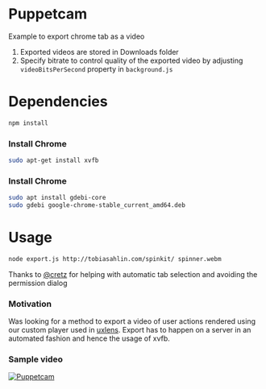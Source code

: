 # Puppetcam
Example to export chrome tab as a video

1. Exported videos are stored in Downloads folder
2. Specify bitrate to control quality of the exported video by adjusting `videoBitsPerSecond` property in `background.js`

# Dependencies
```sh
npm install
```
### Install Chrome

```sh
sudo apt-get install xvfb
```

### Install Chrome
```sh
sudo apt install gdebi-core
sudo gdebi google-chrome-stable_current_amd64.deb
```

# Usage

```sh
node export.js http://tobiasahlin.com/spinkit/ spinner.webm
```

Thanks to [@cretz](https://github.com/cretz) for helping with automatic tab selection and avoiding the permission dialog

### Motivation

Was looking for a method to export a video of user actions rendered using our custom player used in [uxlens](https://uxlens.com). Export has to happen on a server in an automated fashion and hence the usage of xvfb.

### Sample video
[![Puppetcam](https://img.youtube.com/vi/f7Vdd0ExWiY/0.jpg)](https://www.youtube.com/watch?v=f7Vdd0ExWiY "Puppetcam")
